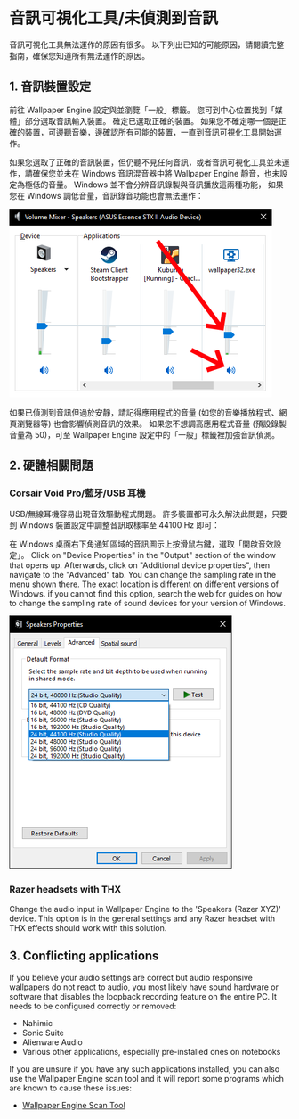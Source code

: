 # 音訊可視化工具/未偵測到音訊

音訊可視化工具無法運作的原因有很多。 以下列出已知的可能原因，請閱讀完整指南，確保您知道所有無法運作的原因。

## 1. 音訊裝置設定
前往 Wallpaper Engine 設定與並瀏覽「一般」標籤。 您可到中心位置找到「媒體」部分選取音訊輸入裝置。 確定已選取正確的裝置。 如果您不確定哪一個是正確的裝置，可邊聽音樂，邊確認所有可能的裝置，一直到音訊可視化工具開始運作。

如果您選取了正確的音訊裝置，但仍聽不見任何音訊，或者音訊可視化工具並未運作，請確保您並未在 Windows 音訊混音器中將 Wallpaper Engine 靜音，也未設定為極低的音量。 Windows 並不會分辨音訊錄製與音訊播放這兩種功能， 如果您在 Windows 調低音量，音訊錄音功能也會無法運作：

![Raise volume and unmute Wallpaper Engine in the Windows audio mixer](./audiomixer.png)

如果已偵測到音訊但過於安靜，請記得應用程式的音量 (如您的音樂播放程式、網頁瀏覽器等) 也會影響偵測音訊的效果。 如果您不想調高應用程式音量 (預設錄製音量為 50)，可至 Wallpaper Engine 設定中的「一般」標籤裡加強音訊偵測。

## 2. 硬體相關問題

### Corsair Void Pro/藍牙/USB 耳機

USB/無線耳機容易出現音效驅動程式問題。 許多裝置都可永久解決此問題，只要到 Windows 裝置設定中調整音訊取樣率至 44100 Hz 即可：

在 Windows 桌面右下角通知區域的音訊圖示上按滑鼠右鍵，選取「開啟音效設定」。 Click on "Device Properties" in the "Output" section of the window that opens up. Afterwards, click on "Additional device properties", then navigate to the "Advanced" tab. You can change the sampling rate in the menu shown there. The exact location is different on different versions of Windows. if you cannot find this option, search the web for guides on how to change the sampling rate of sound devices for your version of Windows.

![Set the sampling rate to "24 bit, 44100 Hz"](./samplingrate.png)

### Razer headsets with THX

Change the audio input in Wallpaper Engine to the 'Speakers (Razer XYZ)' device. This option is in the general settings and any Razer headset with THX effects should work with this solution.

## 3. Conflicting applications

If you believe your audio settings are correct but audio responsive wallpapers do not react to audio, you most likely have sound hardware or software that disables the loopback recording feature on the entire PC. It needs to be configured correctly or removed:

* Nahimic
* Sonic Suite
* Alienware Audio
* Various other applications, especially pre-installed ones on notebooks

If you are unsure if you have any such applications installed, you can also use the Wallpaper Engine scan tool and it will report some programs which are known to cause these issues:

* [Wallpaper Engine Scan Tool](/debug/scantool.html)

